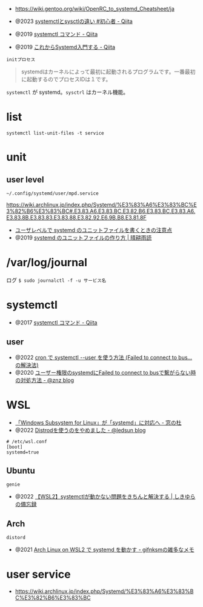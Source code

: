 - https://wiki.gentoo.org/wiki/OpenRC_to_systemd_Cheatsheet/ja

- @2023 [systemctlとsysctlの違い #初心者 - Qiita](https://qiita.com/For_Whom_The_Alarm_Tolls/items/e1b7bc6b630f74f78f63)
- @2019 [systemctl コマンド - Qiita](https://qiita.com/sinsengumi/items/24d726ec6c761fc75cc9)
- @2019 [これからSystemd入門する - Qiita](https://qiita.com/bluesDD/items/eaf14408d635ffd55a18)

`initプロセス`

> systemdはカーネルによって最初に起動されるプログラムです。一番最初に起動するのでプロセスIDは１です。

`systemctl` が systemd。`sysctrl` はカーネル機能。

# list

```
systemctl list-unit-files -t service
```

# unit

## user level

`~/.config/systemd/user/mpd.service`

https://wiki.archlinux.jp/index.php/Systemd/%E3%83%A6%E3%83%BC%E3%82%B6%E3%83%BC#.E3.83.A6.E3.83.BC.E3.82.B6.E3.83.BC.E3.83.A6.E3.83.8B.E3.83.83.E3.83.88.E3.82.92.E6.9B.B8.E3.81.8F

- [ユーザレベルで systemd のユニットファイルを書くときの注意点](https://zenn.dev/noraworld/articles/systemd-unit-files-user-level-tips)
- @2019 [systemd のユニットファイルの作り方 | 晴耕雨読](https://tex2e.github.io/blog/linux/create-my-systemd-service)

# /var/log/journal

ログ
`$ sudo journalctl -f -u サービス名`

# systemctl

- @2017 [systemctl コマンド - Qiita](https://qiita.com/sinsengumi/items/24d726ec6c761fc75cc9)

## user

- @2022 [cron で systemctl --user を使う方法 (Failed to connect to bus... の解決法)](https://zenn.dev/noraworld/articles/systemctl-user-cron)
- @2020 [ユーザー権限のsystemdにFailed to connect to busで繋がらない時の対処方法 - @znz blog](https://blog.n-z.jp/blog/2020-06-02-systemd-user-bus.html)

# WSL

- [「Windows Subsystem for Linux」が「systemd」に対応へ - 窓の杜](https://forest.watch.impress.co.jp/docs/news/1441775.html)
- @2022 [Distrodを使うのをやめました - @ledsun blog](https://ledsun.hatenablog.com/entry/2022/10/28/182104)

```
# /etc/wsl.conf
[boot]
systemd=true
```

## Ubuntu

`genie`

- @2022 [【WSL2】systemctlが動かない問題をきちんと解決する | しきゆらの備忘録](https://shikiyura.com/2020/06/execute_systemctl_on_wsl2/)

## Arch

`distord`

- @2021 [Arch Linux on WSL2 で systemd を動かす - gifnksmの雑多なメモ](https://gifnksm.hatenablog.jp/entry/2021/01/02/183830)

# user service

- https://wiki.archlinux.jp/index.php/Systemd/%E3%83%A6%E3%83%BC%E3%82%B6%E3%83%BC
